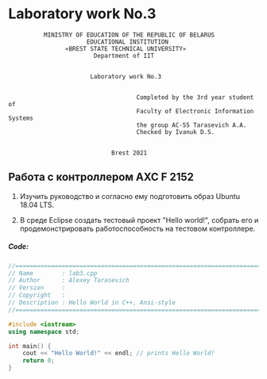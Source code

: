 # Laboratory work No.3           
              MINISTRY OF EDUCATION OF THE REPUBLIC OF BELARUS
                          EDUCATIONAL INSTITUTION 
                    «BREST STATE TECHNICAL UNIVERSITY»        
                            Department of IIT


                           Laboratory work No.3 


	                                	Completed by the 3rd year student of 
                                   		Faculty of Electronic Information Systems
	                                	the group AC-55 Tarasevich A.A.
                                 		Checked by Ivanuk D.S.


                                 Brest 2021

## Работа с контроллером AXC F 2152
1. Изучить руководство и согласно ему подготовить образ Ubuntu 18.04 LTS.



2. В среде Eclipse создать тестовый проект "Hello world!", собрать его и продемонстрировать работоспособность на тестовом контроллере.
##### Code:
```C++
//============================================================================
// Name        : lab3.cpp
// Author      : Alexey Tarasevich
// Version     :
// Copyright   : 
// Description : Hello World in C++, Ansi-style
//============================================================================

#include <iostream>
using namespace std;

int main() {
	cout << "Hello World!" << endl; // prints Hello World!
	return 0;
}
```

